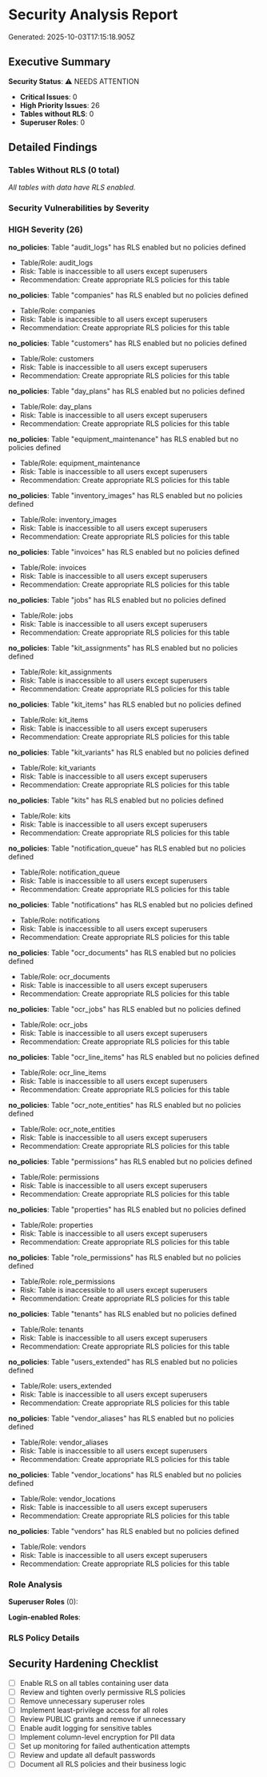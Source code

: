 # Security Analysis Report

Generated: 2025-10-03T17:15:18.905Z

## Executive Summary


**Security Status**: ⚠️ NEEDS ATTENTION

- **Critical Issues**: 0
- **High Priority Issues**: 26
- **Tables without RLS**: 0
- **Superuser Roles**: 0


## Detailed Findings

### Tables Without RLS (0 total)

*All tables with data have RLS enabled.*

### Security Vulnerabilities by Severity

### HIGH Severity (26)

**no_policies**: Table "audit_logs" has RLS enabled but no policies defined
- Table/Role: audit_logs
- Risk: Table is inaccessible to all users except superusers
- Recommendation: Create appropriate RLS policies for this table

**no_policies**: Table "companies" has RLS enabled but no policies defined
- Table/Role: companies
- Risk: Table is inaccessible to all users except superusers
- Recommendation: Create appropriate RLS policies for this table

**no_policies**: Table "customers" has RLS enabled but no policies defined
- Table/Role: customers
- Risk: Table is inaccessible to all users except superusers
- Recommendation: Create appropriate RLS policies for this table

**no_policies**: Table "day_plans" has RLS enabled but no policies defined
- Table/Role: day_plans
- Risk: Table is inaccessible to all users except superusers
- Recommendation: Create appropriate RLS policies for this table

**no_policies**: Table "equipment_maintenance" has RLS enabled but no policies defined
- Table/Role: equipment_maintenance
- Risk: Table is inaccessible to all users except superusers
- Recommendation: Create appropriate RLS policies for this table

**no_policies**: Table "inventory_images" has RLS enabled but no policies defined
- Table/Role: inventory_images
- Risk: Table is inaccessible to all users except superusers
- Recommendation: Create appropriate RLS policies for this table

**no_policies**: Table "invoices" has RLS enabled but no policies defined
- Table/Role: invoices
- Risk: Table is inaccessible to all users except superusers
- Recommendation: Create appropriate RLS policies for this table

**no_policies**: Table "jobs" has RLS enabled but no policies defined
- Table/Role: jobs
- Risk: Table is inaccessible to all users except superusers
- Recommendation: Create appropriate RLS policies for this table

**no_policies**: Table "kit_assignments" has RLS enabled but no policies defined
- Table/Role: kit_assignments
- Risk: Table is inaccessible to all users except superusers
- Recommendation: Create appropriate RLS policies for this table

**no_policies**: Table "kit_items" has RLS enabled but no policies defined
- Table/Role: kit_items
- Risk: Table is inaccessible to all users except superusers
- Recommendation: Create appropriate RLS policies for this table

**no_policies**: Table "kit_variants" has RLS enabled but no policies defined
- Table/Role: kit_variants
- Risk: Table is inaccessible to all users except superusers
- Recommendation: Create appropriate RLS policies for this table

**no_policies**: Table "kits" has RLS enabled but no policies defined
- Table/Role: kits
- Risk: Table is inaccessible to all users except superusers
- Recommendation: Create appropriate RLS policies for this table

**no_policies**: Table "notification_queue" has RLS enabled but no policies defined
- Table/Role: notification_queue
- Risk: Table is inaccessible to all users except superusers
- Recommendation: Create appropriate RLS policies for this table

**no_policies**: Table "notifications" has RLS enabled but no policies defined
- Table/Role: notifications
- Risk: Table is inaccessible to all users except superusers
- Recommendation: Create appropriate RLS policies for this table

**no_policies**: Table "ocr_documents" has RLS enabled but no policies defined
- Table/Role: ocr_documents
- Risk: Table is inaccessible to all users except superusers
- Recommendation: Create appropriate RLS policies for this table

**no_policies**: Table "ocr_jobs" has RLS enabled but no policies defined
- Table/Role: ocr_jobs
- Risk: Table is inaccessible to all users except superusers
- Recommendation: Create appropriate RLS policies for this table

**no_policies**: Table "ocr_line_items" has RLS enabled but no policies defined
- Table/Role: ocr_line_items
- Risk: Table is inaccessible to all users except superusers
- Recommendation: Create appropriate RLS policies for this table

**no_policies**: Table "ocr_note_entities" has RLS enabled but no policies defined
- Table/Role: ocr_note_entities
- Risk: Table is inaccessible to all users except superusers
- Recommendation: Create appropriate RLS policies for this table

**no_policies**: Table "permissions" has RLS enabled but no policies defined
- Table/Role: permissions
- Risk: Table is inaccessible to all users except superusers
- Recommendation: Create appropriate RLS policies for this table

**no_policies**: Table "properties" has RLS enabled but no policies defined
- Table/Role: properties
- Risk: Table is inaccessible to all users except superusers
- Recommendation: Create appropriate RLS policies for this table

**no_policies**: Table "role_permissions" has RLS enabled but no policies defined
- Table/Role: role_permissions
- Risk: Table is inaccessible to all users except superusers
- Recommendation: Create appropriate RLS policies for this table

**no_policies**: Table "tenants" has RLS enabled but no policies defined
- Table/Role: tenants
- Risk: Table is inaccessible to all users except superusers
- Recommendation: Create appropriate RLS policies for this table

**no_policies**: Table "users_extended" has RLS enabled but no policies defined
- Table/Role: users_extended
- Risk: Table is inaccessible to all users except superusers
- Recommendation: Create appropriate RLS policies for this table

**no_policies**: Table "vendor_aliases" has RLS enabled but no policies defined
- Table/Role: vendor_aliases
- Risk: Table is inaccessible to all users except superusers
- Recommendation: Create appropriate RLS policies for this table

**no_policies**: Table "vendor_locations" has RLS enabled but no policies defined
- Table/Role: vendor_locations
- Risk: Table is inaccessible to all users except superusers
- Recommendation: Create appropriate RLS policies for this table

**no_policies**: Table "vendors" has RLS enabled but no policies defined
- Table/Role: vendors
- Risk: Table is inaccessible to all users except superusers
- Recommendation: Create appropriate RLS policies for this table


### Role Analysis

**Superuser Roles** (0):

**Login-enabled Roles**:

### RLS Policy Details



## Security Hardening Checklist

- [ ] Enable RLS on all tables containing user data
- [ ] Review and tighten overly permissive RLS policies
- [ ] Remove unnecessary superuser roles
- [ ] Implement least-privilege access for all roles
- [ ] Review PUBLIC grants and remove if unnecessary
- [ ] Enable audit logging for sensitive tables
- [ ] Implement column-level encryption for PII data
- [ ] Set up monitoring for failed authentication attempts
- [ ] Review and update all default passwords
- [ ] Document all RLS policies and their business logic

